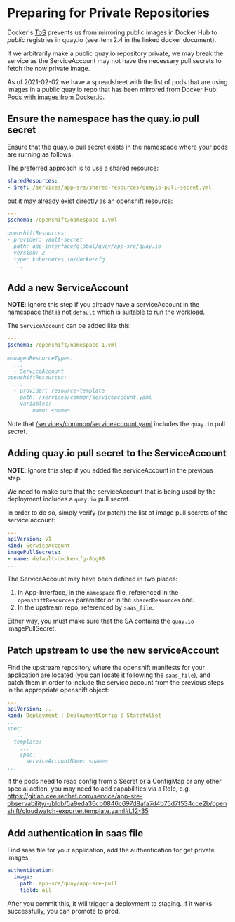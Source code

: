 # Preparing for Private Repositories

Docker's [ToS](https://www.docker.com/legal/docker-terms-service/) prevents us from mirroring public images in Docker Hub to *public* registries in quay.io (see item 2.4 in the linked docker document).

If we arbitrarily make a public quay.io repository private, we may break the service as the ServiceAccount may not have the necessary pull secrets to fetch the now private image.

As of 2021-02-02 we have a spreadsheet with the list of pods that are using images in a public quay.io repo that has been mirrored from Docker Hub: [Pods with images from Docker.io](https://docs.google.com/spreadsheets/d/1Z7BfIyGFMZXBJCVk2i-Zt8l15-dKjFjmfSMbEaqkg0o/edit#gid=2077173594).

## Ensure the namespace has the quay.io pull secret

Ensure that the quay.io pull secret exists in the namespace where your pods are running as follows.

The preferred approach is to use a shared resource:

```yaml
sharedResources:
- $ref: /services/app-sre/shared-resources/quayio-pull-secret.yml
```

but it may already exist directly as an openshift resource:

```yaml
---
$schema: /openshift/namespace-1.yml
...
openshiftResources:
- provider: vault-secret
  path: app-interface/global/quay/app-sre/quay.io
  version: 2
  type: kubernetes.io/dockercfg
  ...
```

## Add a new ServiceAccount

**NOTE**: Ignore this step if you already have a serviceAccount in the namespace that is not `default` which is suitable to run the workload.

The `ServiceAccount` can be added like this:

```yaml
---
$schema: /openshift/namespace-1.yml
...
managedResourceTypes:
  ...
  - ServiceAccount
openshiftResources:
  ...
  - provider: resource-template
    path: /services/common/serviceaccount.yaml
    variables:
        name: <name>
```

Note that [/services/common/serviceaccount.yaml](https://gitlab.cee.redhat.com/service/app-interface/-/blob/95eb17194b2bd801b5fc77a1b041f0b42d2344b0/resources/services/common/serviceaccount.yaml#L6) includes the `quay.io` pull secret.

## Adding quay.io pull secret to the ServiceAccount

**NOTE**: Ignore this step if you added the serviceAccount in the previous step.

We need to make sure that the serviceAccount that is being used by the deployment includes a `quay.io` pull secret.

In order to do so, simply verify (or patch) the list of image pull secrets of the service account:

```yaml
---
apiVersion: v1
kind: ServiceAccount
imagePullSecrets:
- name: default-dockercfg-8bg88
...
```

The ServiceAccount may have been defined in two places:

1. In App-Interface, in the `namespace` file, referenced in the `openshiftResources` parameter or in the `sharedResources` one.
1. In the upstream repo, referenced by `saas_file`.

Either way, you must make sure that the SA contains the `quay.io` imagePullSecret.

## Patch upstream to use the new serviceAccount

Find the upstream repository where the openshift manifests for your application are located (you can locate it following the `saas_file`), and patch them in order to include the service account from the previous steps in the appropriate openshift object:

```yaml
---
apiVersion: ...
kind: Deployment | DeploymentConfig | StatefulSet
...
spec:
  ...
  template:
    ...
    spec:
      serviceAccountName: <name>
...
```

If the pods need to read config from a Secret or a ConfigMap or any other special action, you may need to add capabilities via a Role, e.g. https://gitlab.cee.redhat.com/service/app-sre-observability/-/blob/5a9eda36cb0846c697d8afa7d4b75d7f534cce2b/openshift/cloudwatch-exporter.template.yaml#L12-35


## Add authentication in saas file

Find saas file for your application, add the authentication for get private images:

```yaml
authentication:
  image:
    path: app-sre/quay/app-sre-pull
    field: all
```

After you commit this, it will trigger a deployment to staging. If it works successfully, you can promote to prod.

